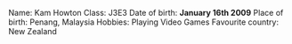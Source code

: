 Name: Kam Howton
Class: J3E3 
Date of birth: **January 16th 2009**
Place of birth: Penang, Malaysia
Hobbies: Playing Video Games
Favourite country: New Zealand
